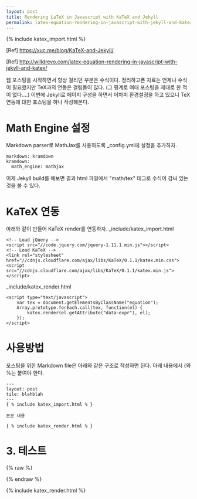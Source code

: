```yaml
---
layout: post
title: Rendering LaTeX in Javascript with KaTeX and Jekyll
permalink: latex-equation-rendering-in-javascript-with-jekyll-and-katex
---
```

{% include katex_import.html %}

[Ref] https://xuc.me/blog/KaTeX-and-Jekyll/

[Ref] http://willdrevo.com/latex-equation-rendering-in-javascript-with-jekyll-and-katex/

웹 포스팅을 시작하면서 항상 걸리던 부분은 수식이다. 정리하고픈 자료는 언제나 수식이 필요했지만 TeX과의 연동은 걸림돌이 많다. (그 핑계로 여태 포스팅을 제대로 한 적이 없다....) 이번에 Jekyll로 페이지 구성을 하면서 어차피 환경설정을 하고 있으니 TeX 연동에 대한 포스팅을 하나 작성해본다.

# Math Engine 설정

Markdown parser로 MathJax를 사용하도록 _config.yml에 설정을 추가하자.
```
markdown: kramdown
kramdown:
  math_engine: mathjax
```

이제 Jekyll build를 해보면 결과 html 파일에서 "math/tex" 태그로 수식이 감싸 있는 것을 볼 수 있다.

# KaTeX 연동
아래와 같이 만들어 KaTeX render를 연동하자.
_include/katex_import.html
```
<!-- Load jQuery -->
<script src="//code.jquery.com/jquery-1.11.1.min.js"></script>
<!-- Load KaTeX -->
<link rel="stylesheet" href="//cdnjs.cloudflare.com/ajax/libs/KaTeX/0.1.1/katex.min.css">
<script src="//cdnjs.cloudflare.com/ajax/libs/KaTeX/0.1.1/katex.min.js"></script>
```

_include/katex_render.html
```
<script type="text/javascript">
    var tex = document.getElementsByClassName("equation");
    Array.prototype.forEach.call(tex, function(el) {
        katex.render(el.getAttribute("data-expr"), el);
    });
</script>
```

# 사용방법

포스팅을 위한 Markdown file은 아래와 같은 구조로 작성하면 된다.
아래 내용에서 {와 %는 붙여야 한다.
```
---
layout: post
tile: blahblah
---
{ % include katex_import.html % }

본문 내용

{ % include katex_render.html % }
```


# 3. 테스트

{% raw %}
<!-- The Normal Distribution -->
<div class="equation" data-expr="\displaystyle P(x)=\frac{1}{\sigma\sqrt{2\pi}}e^{-\frac{(x-\mu)^2}{2\sigma ^2}}"></div>
{% endraw %}

    
{% include katex_render.html %} 